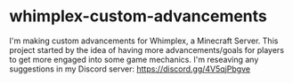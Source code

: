 # whimplex-custom-advancements
I'm making custom advancements for Whimplex, a Minecraft Server.
This project started by the idea of having more advancements/goals for players to get more engaged into some game mechanics.
I'm reseaving any suggestions in my Discord server: https://discord.gg/4V5qjPbgve